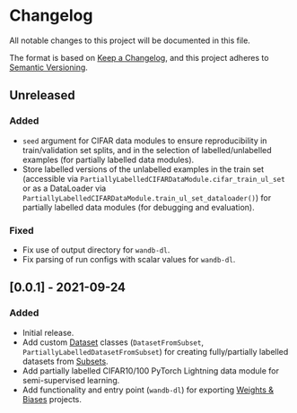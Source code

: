 # Changelog

All notable changes to this project will be documented in this file.

The format is based on [Keep a Changelog](https://keepachangelog.com/en/1.0.0/),
and this project adheres to [Semantic Versioning](https://semver.org/spec/v2.0.0.html).

## Unreleased

### Added

- `seed` argument for CIFAR data modules to ensure reproducibility in train/validation set splits, and in the selection of labelled/unlabelled examples (for partially labelled data modules).
- Store labelled versions of the unlabelled examples in the train set (accessible via `PartiallyLabelledCIFARDataModule.cifar_train_ul_set` or as a DataLoader via `PartiallyLabelledCIFARDataModule.train_ul_set_dataloader()`) for partially labelled data modules (for debugging and evaluation).

### Fixed

- Fix use of output directory for `wandb-dl`.
- Fix parsing of run configs with scalar values for `wandb-dl`.

## [0.0.1] - 2021-09-24

### Added

- Initial release.
- Add custom [Dataset](https://pytorch.org/docs/stable/data.html?highlight=dataset#torch.utils.data.Dataset) classes (`DatasetFromSubset`, `PartiallyLabelledDatasetFromSubset`) for creating fully/partially labelled datasets from [Subsets](https://pytorch.org/docs/stable/data.html?highlight=subset#torch.utils.data.Subset).
- Add partially labelled CIFAR10/100 PyTorch Lightning data module for semi-supervised learning.
- Add functionality and entry point (`wandb-dl`) for exporting [Weights & Biases](https://wandb.ai/site) projects.
